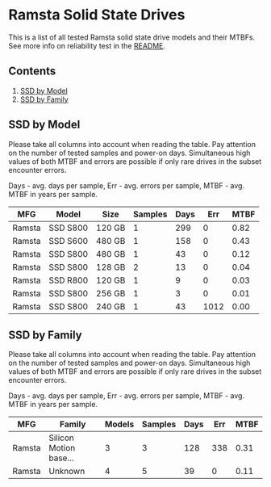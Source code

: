 Ramsta Solid State Drives
=========================

This is a list of all tested Ramsta solid state drive models and their MTBFs. See
more info on reliability test in the [README](https://github.com/linuxhw/SMART).

Contents
--------

1. [ SSD by Model  ](#ssd-by-model)
2. [ SSD by Family ](#ssd-by-family)

SSD by Model
------------

Please take all columns into account when reading the table. Pay attention on the
number of tested samples and power-on days. Simultaneous high values of both MTBF
and errors are possible if only rare drives in the subset encounter errors.

Days - avg. days per sample,
Err  - avg. errors per sample,
MTBF - avg. MTBF in years per sample.

| MFG       | Model              | Size   | Samples | Days  | Err   | MTBF |
|-----------|--------------------|--------|---------|-------|-------|------|
| Ramsta    | SSD S800           | 120 GB | 1       | 299   | 0     | 0.82   |
| Ramsta    | SSD S600           | 480 GB | 1       | 158   | 0     | 0.43   |
| Ramsta    | SSD S800           | 480 GB | 1       | 43    | 0     | 0.12   |
| Ramsta    | SSD S800           | 128 GB | 2       | 13    | 0     | 0.04   |
| Ramsta    | SSD R800           | 120 GB | 1       | 9     | 0     | 0.03   |
| Ramsta    | SSD S800           | 256 GB | 1       | 3     | 0     | 0.01   |
| Ramsta    | SSD S800           | 240 GB | 1       | 43    | 1012  | 0.00   |

SSD by Family
-------------

Please take all columns into account when reading the table. Pay attention on the
number of tested samples and power-on days. Simultaneous high values of both MTBF
and errors are possible if only rare drives in the subset encounter errors.

Days - avg. days per sample,
Err  - avg. errors per sample,
MTBF - avg. MTBF in years per sample.

| MFG       | Family                 | Models | Samples | Days  | Err   | MTBF |
|-----------|------------------------|--------|---------|-------|-------|------|
| Ramsta    | Silicon Motion base... | 3      | 3       | 128   | 338   | 0.31   |
| Ramsta    | Unknown                | 4      | 5       | 39    | 0     | 0.11   |
